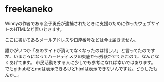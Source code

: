 # freekaneko
Winnyの作者である金子勇氏が逮捕されたときに支援のために作ったウェブサイトのHTMLなど置いときます。

ここに書いてあるメールアドレスや口座番号などは今は届きません。

誰かがいつか「あのサイトが消えてなくなったのは惜しい」と言ってたのですが、いまごろになってハードディスクの奥底から残骸がでてきたので、なんとなくあげてます。
市民活動をする人に少しでも参考になれば幸いではあります。
でもgithubだとmdは表示できるけどhtmlは表示できないんですね。どうしたもんか…。

